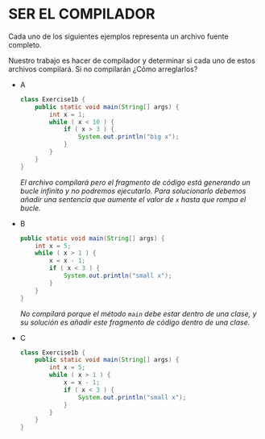 # SER EL COMPILADOR

Cada uno de los siguientes ejemplos representa un archivo fuente completo.

Nuestro trabajo es hacer de compilador y determinar si cada uno de estos archivos compilará. Si no compilarán ¿Cómo arreglarlos?

- A
	```java
	class Exercise1b {
		public static void main(String[] args) {
			int x = 1;
			while ( x < 10 ) {
				if ( x > 3 ) {
					System.out.println("big x");
				}
			}
		}
	}
	```
	_El archivo compilará pero el fragmento de código está generando un bucle infinito y no podremos ejecutarlo. Para solucionarlo debemos añadir una sentencia que aumente el valor de `x` hasta que rompa el bucle._

- B
	```java
	public static void main(String[] args) {
		int x = 5;
		while ( x > 1 ) {
			x = x - 1;
			if ( x < 3 ) {
				System.out.println("small x");
			}
		}
	}
	```
	_No compilará porque el método `main` debe estar dentro de una clase, y su solución es añadir este fragmento de código dentro de una clase._

- C
	```java
	class Exercise1b {
		public static void main(String[] args) {
			int x = 5;
			while ( x > 1 ) {
				x = x - 1;
				if ( x < 3 ) {
					System.out.println("small x");
				}
			}
		}
	}
	```